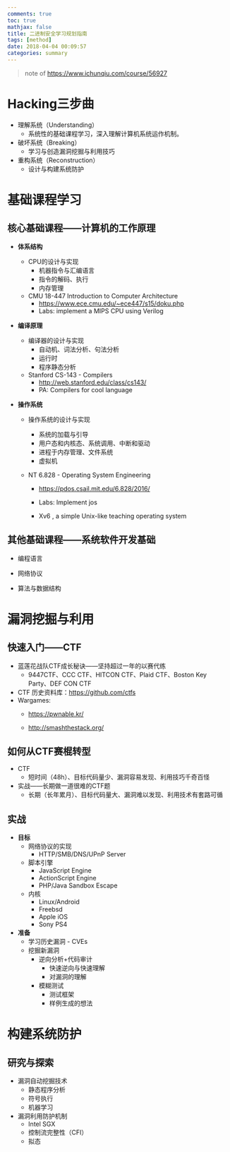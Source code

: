 ```yaml
---
comments: true
toc: true
mathjax: false
title: 二进制安全学习规划指南
tags: [method]
date: 2018-04-04 00:09:57
categories: summary
---
```


> note of https://www.ichunqiu.com/course/56927

# Hacking三步曲

- 理解系统（Understanding）
  - 系统性的基础课程学习，深入理解计算机系统运作机制。
- 破坏系统（Breaking）
  - 学习与创造漏洞挖掘与利用技巧
- 重构系统（Reconstruction）
  - 设计与构建系统防护

# 基础课程学习

## 核心基础课程——计算机的工作原理

- **体系结构**

  - CPU的设计与实现
    - 机器指令与汇编语言
    - 指令的解码、执行
    - 内存管理
  - CMU 18-447 Introduction to Computer Architecture
    - https://www.ece.cmu.edu/~ece447/s15/doku.php
    - Labs: implement a MIPS CPU using Verilog

- **编译原理**

  - 编译器的设计与实现
    - 自动机、词法分析、句法分析
    - 运行时
    - 程序静态分析
  - Stanford CS-143 - Compilers
    - http://web.stanford.edu/class/cs143/
    - PA: Compilers for cool language

- **操作系统**

  - 操作系统的设计与实现

    - 系统的加载与引导
    - 用户态和内核态、系统调用、中断和驱动
    - 进程于内存管理、文件系统
    - 虚拟机

  - NT 6.828 - Operating System Engineering

    - https://pdos.csail.mit.edu/6.828/2016/

    - Labs: Implement jos

    - Xv6 , a simple Unix-like teaching operating system

## 其他基础课程——系统软件开发基础

- 编程语言

- 网络协议

- 算法与数据结构

# 漏洞挖掘与利用

## 快速入门——CTF

- 蓝莲花战队CTF成长秘诀——坚持超过一年的以赛代练
  - 9447CTF、CCC CTF、HITCON CTF、Plaid CTF、Boston Key Party、DEF CON CTF
- CTF 历史资料库：https://github.com/ctfs
- Wargames:
  - https://pwnable.kr/

  - http://smashthestack.org/

## 如何从CTF赛棍转型

- CTF 
  - 短时间（48h）、目标代码量少、漏洞容易发现、利用技巧千奇百怪
- 实战——长期做一道很难的CTF题
  - 长期（长年累月）、目标代码量大、漏洞难以发现、利用技术有套路可循

## 实战

- **目标**
  - 网络协议的实现
    - HTTP/SMB/DNS/UPnP Server
  - 脚本引擎
    - JavaScript Engine
    - ActionScript Engine
    - PHP/Java Sandbox Escape
  - 内核
    - Linux/Android
    - Freebsd
    - Apple iOS
    - Sony PS4
- **准备**
  - 学习历史漏洞 - CVEs
  - 挖掘新漏洞
    - 逆向分析+代码审计
      - 快速逆向与快速理解
      - 对漏洞的理解
    - 模糊测试
      - 测试框架
      - 样例生成的想法

# 构建系统防护

## 研究与探索

- 漏洞自动挖掘技术
  - 静态程序分析
  - 符号执行
  - 机器学习
- 漏洞利用防护机制
  - Intel SGX
  - 控制流完整性（CFI）
  - 拟态